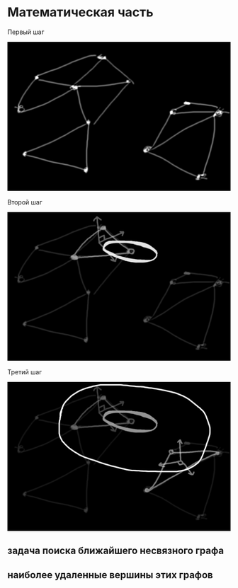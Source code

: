 # Математическая часть

Первый шаг

![Модель на входе](img/in-model.png)

Второй шаг

![Первый шаг обработки](img/processing.png)

Третий шаг

![Первый шаг обработки](img/processing-big.png)

## задача поиска ближайшего несвязного графа

## наиболее удаленные вершины этих графов 
